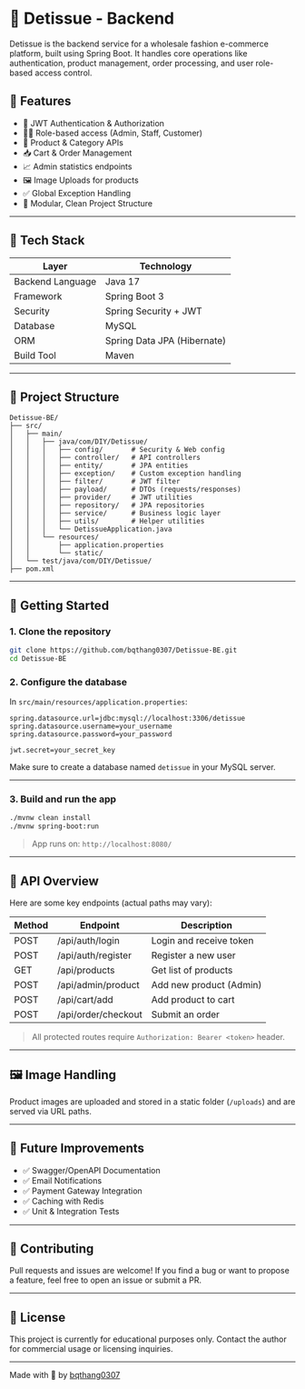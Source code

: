 # 🧵 Detissue - Backend

Detissue is the backend service for a wholesale fashion e-commerce platform, built using Spring Boot. It handles core operations like authentication, product management, order processing, and user role-based access control.

## 📌 Features

- 🔐 JWT Authentication & Authorization
- 🧑‍💼 Role-based access (Admin, Staff, Customer)
- 🛒 Product & Category APIs
- 📥 Cart & Order Management
- 📈 Admin statistics endpoints
- 🖼️ Image Uploads for products
- ✅ Global Exception Handling
- 📂 Modular, Clean Project Structure

---

## 🧰 Tech Stack

| Layer            | Technology            |
|------------------|------------------------|
| Backend Language | Java 17                |
| Framework        | Spring Boot 3          |
| Security         | Spring Security + JWT  |
| Database         | MySQL                  |
| ORM              | Spring Data JPA (Hibernate) |
| Build Tool       | Maven                  |

---

## 📁 Project Structure

```
Detissue-BE/
├── src/
│   ├── main/
│   │   ├── java/com/DIY/Detissue/
│   │   │   ├── config/       # Security & Web config
│   │   │   ├── controller/   # API controllers
│   │   │   ├── entity/       # JPA entities
│   │   │   ├── exception/    # Custom exception handling
│   │   │   ├── filter/       # JWT filter
│   │   │   ├── payload/      # DTOs (requests/responses)
│   │   │   ├── provider/     # JWT utilities
│   │   │   ├── repository/   # JPA repositories
│   │   │   ├── service/      # Business logic layer
│   │   │   ├── utils/        # Helper utilities
│   │   │   └── DetissueApplication.java
│   │   └── resources/
│   │       ├── application.properties
│   │       └── static/
│   └── test/java/com/DIY/Detissue/
├── pom.xml
```

---

## 🚀 Getting Started

### 1. Clone the repository

```bash
git clone https://github.com/bqthang0307/Detissue-BE.git
cd Detissue-BE
```

### 2. Configure the database

In `src/main/resources/application.properties`:

```properties
spring.datasource.url=jdbc:mysql://localhost:3306/detissue
spring.datasource.username=your_username
spring.datasource.password=your_password

jwt.secret=your_secret_key
```

Make sure to create a database named `detissue` in your MySQL server.

---

### 3. Build and run the app

```bash
./mvnw clean install
./mvnw spring-boot:run
```

> App runs on: `http://localhost:8080/`

---

## 📡 API Overview

Here are some key endpoints (actual paths may vary):

| Method | Endpoint                 | Description               |
|--------|--------------------------|---------------------------|
| POST   | /api/auth/login          | Login and receive token   |
| POST   | /api/auth/register       | Register a new user       |
| GET    | /api/products            | Get list of products      |
| POST   | /api/admin/product       | Add new product (Admin)   |
| POST   | /api/cart/add            | Add product to cart       |
| POST   | /api/order/checkout      | Submit an order           |

> All protected routes require `Authorization: Bearer <token>` header.

---

## 🖼️ Image Handling

Product images are uploaded and stored in a static folder (`/uploads`) and are served via URL paths.

---

## 📌 Future Improvements

- ✅ Swagger/OpenAPI Documentation
- ✅ Email Notifications
- ✅ Payment Gateway Integration
- ✅ Caching with Redis
- ✅ Unit & Integration Tests

---

## 🤝 Contributing

Pull requests and issues are welcome! If you find a bug or want to propose a feature, feel free to open an issue or submit a PR.

---

## 📄 License

This project is currently for educational purposes only. Contact the author for commercial usage or licensing inquiries.

---

Made with 💙 by [bqthang0307](https://github.com/bqthang0307)
